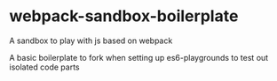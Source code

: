 # webpack-sandbox-boilerplate
A sandbox to play with js based on webpack

A basic boilerplate to fork when setting up es6-playgrounds to test out isolated code parts

